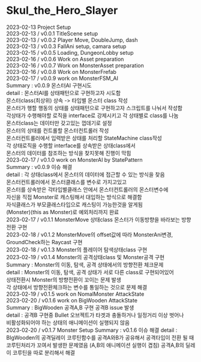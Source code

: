 # Skul_the_Hero_Slayer
2023-02-13 Project Setup<br/>
2023-02-13 / v0.0.1 TitleScene setup<br/>
2023-02-13 / v0.0.2 Player Move, DoubleJump, dash<br/>
2023-02-13 / v0.0.3 FallAni setup, camara setup<br/>
2023-02-15 / v0.0.5 Loading, DungeonLobby setup<br/>
2023-02-16 / v0.0.6 Work on Asset preparation<br/>
2023-02-16 / v0.0.7 Work on MonsterAsset preparation<br/>
2023-02-16 / v0.0.8 Work on MonsterFrefab<br/>
2023-02-17 / v0.0.9 work on MonsterFSM_AI<br/>
            Summary :   v0.0.9 몬스터AI 구현시도<br/>
            detail  :   몬스터AI를 상태패턴으로 구현하고자 시도함<br/>
                        몬스터class(최상위) 상속 -> 타입별 몬스터 class 작성<br/>
                        몬스터가 행할 행동의 상태를 상태패턴으로 구현하고자 스크립트를 나눠서 작성함<br/>
                        각상태가 수행해야할 로직을 interface로 강제시키고 각 상태별로 class를 나눔<br/>
                        몬스터class는 데이터만 갖고있는 껍데기로 설정<br/>
                        몬스터의 상태를 컨트롤할 몬스터컨트롤러 작성<br/>
                        몬스터컨트롤러에서 입력받은 상태를 처리할 StateMachine class작성<br/>
                        각 상태로직을 수행할 interface를 상속받은 상태class에서<br/>
                        몬스터의 데이터를 참조하는 방식을 찾지못해 진행이 막힘<br/>
2023-02-17 / v0.1.0 work on MonsterAI by StatePattern<br/>
            Summary :   v0.0.9 이슈 해결<br/>
            detail  :   각 상태class에서 몬스터의 데이터에 접근할 수 있는 방식을 찾음<br/>
                        몬스터컨트롤러에서 몬스터클래스를 변수로 가지고있고<br/>
                        몬스터를 상속받은 각타입별클래스 안에서 몬스터컨트롤러의 몬스터변수에<br/>
                        자신을 직접 Monster로 캐스팅해서 대입하는 방식으로 해결함<br/>
                        자식클래스가 부모클래스타입으로 캐스팅이 가능한것을 알게됨<br/>
                        (Monster)(this as Monster)로 예외처리까지 완료<br/>
2023-02-17 / v0.1.1 MonsterMove 상태class 몬스터가 이동방향을 바라보는 방향전환 구현<br/>
2023-02-18 / v0.1.2 MonsterMove의 offset값에 따라 MonsterAni변경, GroundCheck하는 Raycast 구현<br/>
2023-02-18 / v0.1.3 Monster의 플레이어 탐색상태class 구현<br/>
2023-02-19 / v0.1.4 Monster의 공격상태class 및 Monster공격 구현<br/>
            Summary :   Monster의 이동, 탐색, 공격 상태에서의 방향전환 체크문제<br/>
            detail  :   Monster의 이동, 탐색, 공격 상태가 서로 다른 class로 구현되어있어<br/>
                        상태전환시 Monster의 방향전환이 꼬이는 문제 발생<br/>
                        각 상태에서 방향전환체크하는 변수를 통일하는 것으로 문제 해결<br/>
2023-02-19 / v0.1.5 work on NomalMonster AttackState<br/>
2023-02-20 / v0.1.6 work on BigWooden AttackState<br/>
            Summary :  BigWooden 공격A,B 구현 공격B issue 발생<br/>
            detail  :  공격B 구현중 Bullet 오브젝트가 타겟과 충돌하거나 일정거리 이상 벗어나<br>
                        비활성화되어야 하는 상태의 애니메이션이 실행되지 않음<br/>
2023-02-20 / v0.1.7 Monster Setup
            Summary :   v0.1.6 이슈 해결
            detail  :   BIgWooden의 공격딜레이 코루틴함수를 공격A와B가 공유해서
                        공격타입이 전환 될 때 코루틴처리가 꼬여서 발생한 문제였음 (A,B의 애니메이션 실행이 겹침)
                        공격A,B의 딜레이 코루틴을 따로 분리해서 해결